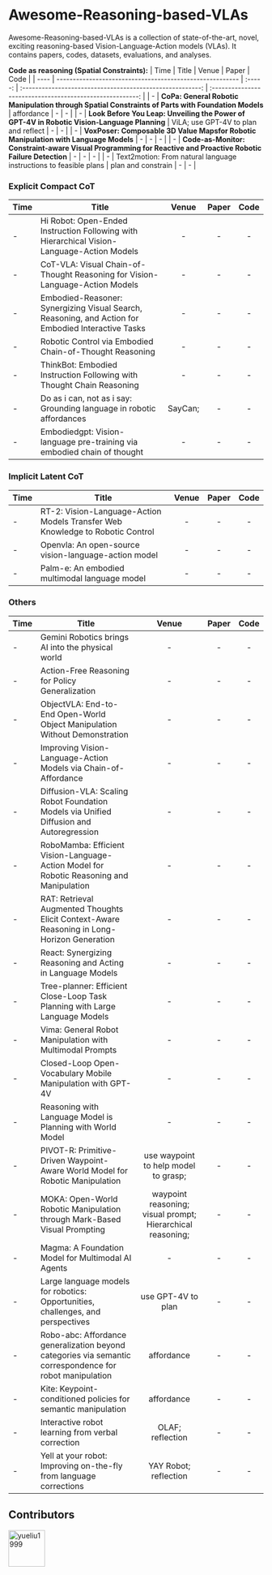 # Awesome-Reasoning-based-VLAs



Awesome-Reasoning-based-VLAs is a collection of state-of-the-art, novel, exciting reasoning-based Vision-Language-Action models (VLAs). It contains papers, codes, datasets, evaluations, and analyses.

<!-- | Time | Title                                                      |  Venue  |                           Paper                            |                            Code                            |
| ---- | -------------------------------------------------------- | :-----: | :-------------------------------------------------------: | :-------------------------------------------------------: |
| 2025.03 | **Embodied-Reasoner: Synergizing Visual Search, Reasoning, and Action for Embodied Interactive Tasks** |   arXiv'25     | [link](https://arxiv.org/abs/2503.21696) |       -    |
| 2025.03 | **Gemini Robotics brings AI into the physical world** |   Google     | [link](https://deepmind.google/discover/blog/gemini-robotics-brings-ai-into-the-physical-world/) |       -    |
| 2025.03 | **CoT-VLA: Visual Chain-of-Thought Reasoning for Vision-Language-Action Models** |   CVPR'25     | [link](https://cvpr.thecvf.com/virtual/2025/poster/33233) |       -    |
| 2025.02 | **Hi Robot: Open-Ended Instruction Following with Hierarchical Vision-Language-Action Models** |   arXiv     | [link](https://arxiv.org/abs/2502.19417) |       -    |
| 2025.02 | **Action-Free Reasoning for Policy Generalization** |   arXiv     | [link](https://arxiv.org/abs/2502.03729) |       -    |
| 2025.02 | **ObjectVLA: End-to-End Open-World Object Manipulation Without Demonstration** |   arXiv     | [link](https://arxiv.org/abs/2502.19250) |        [link](https://objectvla.github.io/)    |
| 2024.12 | **Improving Vision-Language-Action Models via Chain-of-Affordance** |   arXiv     | [link](https://arxiv.org/abs/2412.20451) |        [link](https://chain-of-affordance.github.io/)    |
| 2024.07 | **Diffusion-VLA: Scaling Robot Foundation Models via Unified Diffusion and Autoregression** |   arXiv     | [link](https://arxiv.org/html/2412.03293v1) |        [link](https://diffusion-vla.github.io/)    |
| 2024.07 | **RoboMamba: Efficient Vision-Language-Action Model for Robotic Reasoning and Manipulation** |   NeurIPS'24     | [link](https://arxiv.org/pdf/2406.04339) |        [link](https://sites.google.com/view/robomamba-web)    |
| 2023.12 | **Robotic Control via Embodied Chain-of-Thought Reasoning** |   CoRL'24     | [link](https://arxiv.org/abs/2407.08693) |        [link](https://embodied-cot.github.io/)    |
| 2023.12 | **ThinkBot: Embodied Instruction Following with Thought Chain Reasoning** |   ICLR'25     | [link](https://arxiv.org/abs/2312.07062) |        -   |
| 2023.07 | **RT-2: Vision-Language-Action Models Transfer Web Knowledge to Robotic Control** |   CoRL'23     | [link](https://arxiv.org/pdf/2503.07572) |        [link](https://robotics-transformer2.github.io/)    |
| 2024.03 | **RAT: retrieval augmented thoughts elicit context-aware reasoning in long-horizon generation** |   CoRL'23     | [link](https://arxiv.org/pdf/2403.05313) |        [link]()    |
| 2023.03 | **React: Synergizing reasoning and acting in language models** |   ICLR'23     | [link](https://par.nsf.gov/servlets/purl/10451467) |        [link]()    |
| 2023.10 | **Tree-planner: Efficient close-loop task planning with large language models** |   arXiv'23     | [link]([https://par.nsf.gov/servlets/purl/10451467](https://arxiv.org/pdf/2310.08582)) |        [link]()    |
| 2024.06 | **Openvla: An open-source vision-language-action model** |   arXiv'24     | [link]([https://arxiv.org/pdf/2406.09246)) |        [link]()    |
| 2022.10 | **Vima: General robot manipulation with multimodal prompts** |   arXiv'24     | [link]([https://authors.library.caltech.edu/records/1bseh-9e548/files/2210.03094.pdf)) |        [link]()    |
| 2023.03 | **Palm-e: An embodied multimodal language model** |   ICML'23     | [link]([https://openreview.net/pdf?id=VTpHpqM3Cf)) |        [link]()    |
| 2022.09 | **Code as policies: Language model programs for embodied control** |   ICRA'23     | [link]([https://arxiv.org/abs/2209.07753)) |        [link]()    |
| 2024.04 | **Closed-loop open-vocabulary mobile manipulation with gpt-4v** |   CoRR'24     | [link]([https://arxiv.org/pdf/2404.10220?)) |        [link]()    |
| 2023.05 | **Reasoning with language model is planning with world model** |   EMNLP'23     | [link]([https://arxiv.org/pdf/2305.14992)) |        [link]()    |
| 2024.09 | **Rekep: Spatio-temporal reasoning of relational keypoint constraints for robotic manipulation** |   CoRL'24     | [link]([https://arxiv.org/abs/2409.01652])) |        [link]()    |
| - | **CoPa: General Robotic Manipulation through Spatial Constraints of Parts with Foundation Models** |   -     | - |        -    |
| - | **Look Before You Leap: Unveiling the Power of GPT-4V in Robotic Vision-Language Planning** |   -     | - |        -    |
| - | **VoxPoser: Composable 3D Value Mapsfor Robotic Manipulation with Language Models** |   -     | - |        -    |
| - | **Code-as-Monitor: Constraint-aware Visual Programming for Reactive and Proactive Robotic Failure Detection** |   -     | - |        -    | -->




**Code as reasoning (Spatial Constraints):**
| Time | Title                                                      |  Venue  |                           Paper                            |                            Code                            |
| ---- | -------------------------------------------------------- | :-----: | :-------------------------------------------------------: | :-------------------------------------------------------: |
| - | **CoPa: General Robotic Manipulation through Spatial Constraints of Parts with Foundation Models** |   affordance    | - |        -    |
| - | **Look Before You Leap: Unveiling the Power of GPT-4V in Robotic Vision-Language Planning** |   ViLA; use GPT-4V to plan and reflect     | - |        -    |
| - | **VoxPoser: Composable 3D Value Mapsfor Robotic Manipulation with Language Models** |   -     | - |        -    |
| - | **Code-as-Monitor: Constraint-aware Visual Programming for Reactive and Proactive Robotic Failure Detection** |   -     | - |        -    |
| -    | Text2motion: From natural language instructions to feasible plans | plan and constrain   | -                                                       | -                                                       |

### Explicit Compact CoT

| Time | Title                                                                 | Venue |                           Paper                            |                            Code                            |
| ---- | --------------------------------------------------------------------- | :---: | :-------------------------------------------------------: | :-------------------------------------------------------: |
| -    | Hi Robot: Open-Ended Instruction Following with Hierarchical Vision-Language-Action Models | -     | -                                                       | -                                                       |
| -    | CoT-VLA: Visual Chain-of-Thought Reasoning for Vision-Language-Action Models | -     | -                                                       | -                                                       |
| -    | Embodied-Reasoner: Synergizing Visual Search, Reasoning, and Action for Embodied Interactive Tasks | -     | -                                                       | -                                                       |
| -    | Robotic Control via Embodied Chain-of-Thought Reasoning              | -     | -                                                       | -                                                       |
| -    | ThinkBot: Embodied Instruction Following with Thought Chain Reasoning  | -     | -                                                       | -                                                       |
| -    | Do as i can, not as i say: Grounding language in robotic affordances  | SayCan;     | -                                                       | -                                                       |
| -    | Embodiedgpt: Vision-language pre-training via embodied chain of thought  |  -    | -                                                       | -                                                       |




### Implicit Latent CoT

| Time | Title                                                            | Venue |                           Paper                            |                            Code                            |
| ---- | --------------------------------------------------------------- | :---: | :-------------------------------------------------------: | :-------------------------------------------------------: |
| -    | RT-2: Vision-Language-Action Models Transfer Web Knowledge to Robotic Control | -     | -                                                       | -                                                       |
| -    | Openvla: An open-source vision-language-action model            | -     | -                                                       | -                                                       |
| -    | Palm-e: An embodied multimodal language model                   | -     | -                                                       | -                                                       |



### Others

| Time | Title                                                              | Venue |                           Paper                            |                            Code                            |
| ---- | ----------------------------------------------------------------- | :---: | :-------------------------------------------------------: | :-------------------------------------------------------: |
| -    | Gemini Robotics brings AI into the physical world                 | -     | -                                                       | -                                                       |
| -    | Action-Free Reasoning for Policy Generalization                   | -     | -                                                       | -                                                       |
| -    | ObjectVLA: End-to-End Open-World Object Manipulation Without Demonstration | -     | -                                                       | -                                                       |
| -    | Improving Vision-Language-Action Models via Chain-of-Affordance   | -     | -                                                       | -                                                       |
| -    | Diffusion-VLA: Scaling Robot Foundation Models via Unified Diffusion and Autoregression | -     | -                                                       | -                                                       |
| -    | RoboMamba: Efficient Vision-Language-Action Model for Robotic Reasoning and Manipulation | -     | -                                                       | -                                                       |
| -    | RAT: Retrieval Augmented Thoughts Elicit Context-Aware Reasoning in Long-Horizon Generation | -     | -                                                       | -                                                       |
| -    | React: Synergizing Reasoning and Acting in Language Models        | -     | -                                                       | -                                                       |
| -    | Tree-planner: Efficient Close-Loop Task Planning with Large Language Models | -     | -                                                       | -                                                       |
| -    | Vima: General Robot Manipulation with Multimodal Prompts         | -     | -                                                       | -                                                       |
| -    | Closed-Loop Open-Vocabulary Mobile Manipulation with GPT-4V      | -     | -                                                       | -                                                       |
| -    | Reasoning with Language Model is Planning with World Model        | -     | -                                                       | -                                                       |
| -    | PIVOT-R: Primitive-Driven Waypoint-Aware World Model for Robotic Manipulation | use waypoint to help model to grasp;    | -                                                       | -                                                       |
| -    | MOKA: Open-World Robotic Manipulation through Mark-Based Visual Prompting | waypoint reasoning; visual prompt; Hierarchical reasoning;     | -                                                       | -                                                       |
| -    | Magma: A Foundation Model for Multimodal AI Agents                | -     | -                                                       | -                                                       |
| -    | Large language models for robotics: Opportunities, challenges, and perspectives | use GPT-4V to plan    | -                                                       | -                                                       |
| -    | Robo-abc: Affordance generalization beyond categories via semantic correspondence for robot manipulation | affordance   | -                                                       | -                                                       |
| -    | Kite: Keypoint-conditioned policies for semantic manipulation | affordance   | -                                                       | -                                                       |
| -    | Interactive robot learning from verbal correction | OLAF; reflection   | -                                                       | -                                                       |
| -    | Yell at your robot: Improving on-the-fly from language corrections | YAY Robot; reflection   | -                                                       | -                                                       |






## Contributors
<a href="https://github.com/yueliu1999" target="_blank"><img src="https://avatars.githubusercontent.com/u/41297969?s=64&v=4" alt="yueliu1999" width="72" height="72"/></a> 